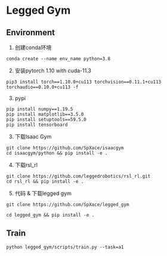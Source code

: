 # Legged Gym

## Environment
1. 创建conda环境

```shell
conda create --name env_name python=3.8
```

2. 安装pytorch 1.10 with cuda-11.3

```shell
pip3 install torch==1.10.0+cu113 torchvision==0.11.1+cu113 torchaudio==0.10.0+cu113 -f
```
3. pypi

```shell
pip install numpy==1.19.5
pip install matplotlib==3.5.0
pip install setuptools==59.5.0
pip install tensorboard
```

3. 下载Isaac Gym

```shell
git clone https://github.com/SpXace/isaacgym
cd isaacgym/python && pip install -e .
```

4. 下载rsl_rl

```shell
git clone https://github.com/leggedrobotics/rsl_rl.git
cd rsl_rl && pip install -e .
```

5. 代码 & 下载legged gym

```shell
git clone https://github.com/SpXace/legged_gym

cd legged_gym && pip install -e .
```

## Train
```shell
python legged_gym/scripts/train.py --task=a1
```

